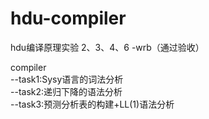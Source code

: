 # hdu-compiler
hdu编译原理实验 2、3、4、6 -wrb（通过验收）

compiler  
--task1:Sysy语言的词法分析  
--task2:递归下降的语法分析  
--task3:预测分析表的构建+LL(1)语法分析  

